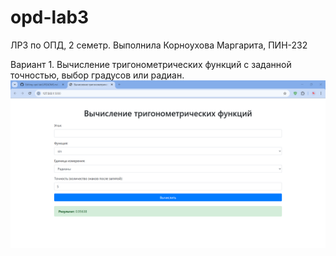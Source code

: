 # opd-lab3
ЛР3 по ОПД, 2 семетр. Выполнила Корноухова Маргарита, ПИН-232

Вариант 1. Вычисление тригонометрических функций с заданной точностью, выбор градусов или радиан.
![](screen1.png)
